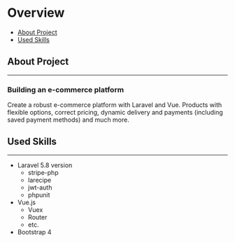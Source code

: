 # Overview

- [About Project](#section-1)
- [Used Skills](#section-2)

<a name="section-1"></a>

## About Project

---
### Building an e-commerce platform

Create a robust e-commerce platform with Laravel and Vue. Products with flexible options, correct pricing, dynamic delivery and payments (including saved payment methods) and much more.

<a name="section-2"></a>

## Used Skills

---

- Laravel 5.8 version
    - stripe-php
    - larecipe
    - jwt-auth
    - phpunit
- Vue.js
    - Vuex
    - Router
    - etc.
- Bootstrap 4